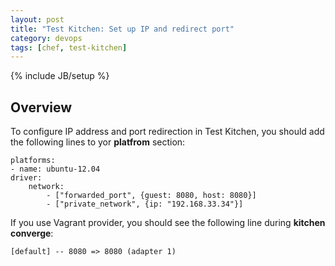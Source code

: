 ```yaml
---
layout: post
title: "Test Kitchen: Set up IP and redirect port"
category: devops
tags: [chef, test-kitchen]
---
```

{% include JB/setup %}

## Overview

To configure IP address and port redirection in Test Kitchen, you should add the following lines to yor **platfrom** section:

    platforms:
    - name: ubuntu-12.04
    driver:
        network:
            - ["forwarded_port", {guest: 8080, host: 8080}]
            - ["private_network", {ip: "192.168.33.34"}]

If you use Vagrant provider, you should see the following line during **kitchen converge**:

    [default] -- 8080 => 8080 (adapter 1)